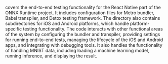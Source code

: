 covers the end-to-end testing functionality for the React Native part of the ONNX Runtime project. It includes configuration files for Metro bundler, Babel transpiler, and Detox testing framework. The directory also contains subdirectories for iOS and Android platforms, which handle platform-specific testing functionality. The code interacts with other functional areas of the system by configuring the bundler and transpiler, providing settings for running end-to-end tests, managing the lifecycle of the iOS and Android apps, and integrating with debugging tools. It also handles the functionality of handling MNIST data, including loading a machine learning model, running inference, and displaying the result.